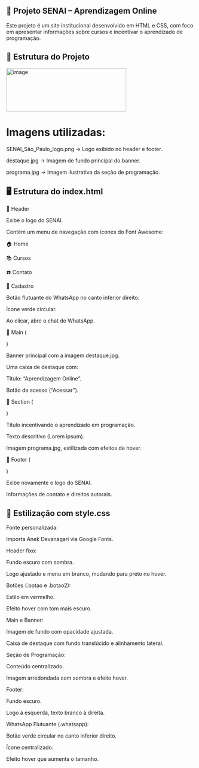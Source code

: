 ##  📘 Projeto SENAI – Aprendizagem Online

Este projeto é um site institucional desenvolvido em HTML e CSS, com foco em apresentar informações sobre cursos e incentivar o aprendizado de programação.

##  📂 Estrutura do Projeto
  <img width="321" height="116" alt="image" src="https://github.com/user-attachments/assets/266ad2f4-f60a-4b38-a4ae-ecf841451dbd" />
 
  # Imagens utilizadas:

SENAI_São_Paulo_logo.png → Logo exibido no header e footer.

destaque.jpg → Imagem de fundo principal do banner.

programa.jpg → Imagem ilustrativa da seção de programação.

##  🖥️ Estrutura do index.html
🔹 Header

Exibe o logo do SENAI.

Contém um menu de navegação com ícones do Font Awesome:

🏠 Home

📚 Cursos

☎️ Contato

👤 Cadastro

Botão flutuante do WhatsApp no canto inferior direito:

Ícone verde circular.

Ao clicar, abre o chat do WhatsApp.

🔹 Main (<main>)

Banner principal com a imagem destaque.jpg.

Uma caixa de destaque com:

Título: “Aprendizagem Online”.

Botão de acesso (“Acessar”).

🔹 Section (<section>)

Título incentivando o aprendizado em programação.

Texto descritivo (Lorem ipsum).

Imagem programa.jpg, estilizada com efeitos de hover.

🔹 Footer (<footer>)

Exibe novamente o logo do SENAI.

Informações de contato e direitos autorais.

##  🎨 Estilização com style.css

Fonte personalizada:

Importa Anek Devanagari via Google Fonts.

Header fixo:

Fundo escuro com sombra.

Logo ajustado e menu em branco, mudando para preto no hover.

Botões (.botao e .botao2):

Estilo em vermelho.

Efeito hover com tom mais escuro.

Main e Banner:

Imagem de fundo com opacidade ajustada.

Caixa de destaque com fundo translúcido e alinhamento lateral.

Seção de Programação:

Conteúdo centralizado.

Imagem arredondada com sombra e efeito hover.

Footer:

Fundo escuro.

Logo à esquerda, texto branco à direita.

WhatsApp Flutuante (.whatsapp):

Botão verde circular no canto inferior direito.

Ícone centralizado.

Efeito hover que aumenta o tamanho.





